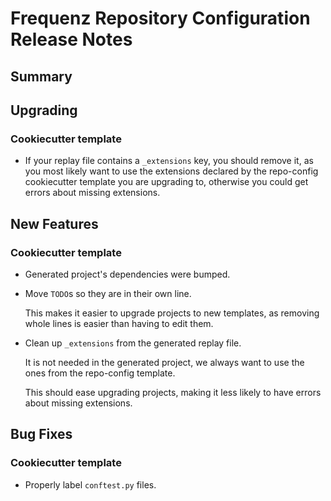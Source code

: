 # Frequenz Repository Configuration Release Notes

## Summary

<!-- Here goes a general summary of what this release is about -->

## Upgrading

<!-- Here goes notes on how to upgrade from previous versions, including deprecations and what they should be replaced with -->

### Cookiecutter template

- If your replay file contains a `_extensions` key, you should remove it, as you most likely want to use the extensions declared by the repo-config cookiecutter template you are upgrading to, otherwise you could get errors about missing extensions.

## New Features

<!-- Here goes the main new features and examples or instructions on how to use them -->

### Cookiecutter template


- Generated project's dependencies were bumped.

- Move `TODO`s so they are in their own line.

  This makes it easier to upgrade projects to new templates, as removing whole lines is easier than having to edit them.

- Clean up `_extensions` from the generated replay file.

  It is not needed in the generated project, we always want to use the ones from the repo-config template.

  This should ease upgrading projects, making it less likely to have errors about missing extensions.

## Bug Fixes

<!-- Here goes notable bug fixes that are worth a special mention or explanation -->

### Cookiecutter template

- Properly label `conftest.py` files.
